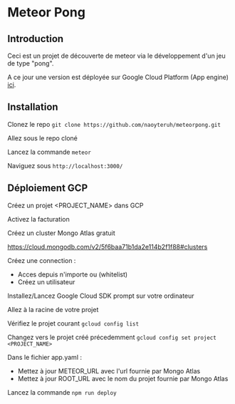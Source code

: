 # Meteor Pong

## Introduction

Ceci est un projet de découverte de meteor via le développement d'un jeu de type "pong". 

A ce jour une version est déployée sur Google Cloud Platform (App engine) [ici](https://meteorpong.ew.r.appspot.com/).

## Installation

Clonez le repo `git clone https://github.com/naoyteruh/meteorpong.git`

Allez sous le repo cloné

Lancez la commande `meteor`

Naviguez sous `http://localhost:3000/`

## Déploiement GCP

Créez un projet <PROJECT_NAME> dans GCP

Activez la facturation

Créez un cluster Mongo Atlas gratuit

https://cloud.mongodb.com/v2/5f6baa71b1da2e114b2f1f88#clusters

Créez une connection :
- Acces depuis n'importe ou (whitelist)
- Créez un utilisateur

Installez/Lancez Google Cloud SDK prompt sur votre ordinateur

Allez à la racine de votre projet

Vérifiez le projet courant `gcloud config list`

Changez vers le projet créé précedemment `gcloud config set project <PROJECT_NAME>`

Dans le fichier app.yaml :
- Mettez à jour METEOR_URL avec l'url fournie par Mongo Atlas
- Mettez à jour ROOT_URL avec le nom du projet fournie par Mongo Atlas

Lancez la commande `npm run deploy`
